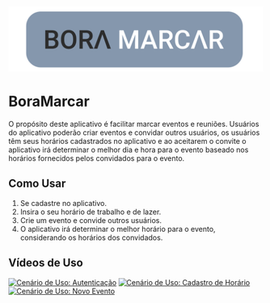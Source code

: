 ![](https://github.com/GustBM/boramarcarapp/blob/master/assets/images/READ-ME-Banner.png)

# BoraMarcar

O propósito deste aplicativo é facilitar marcar eventos e reuniões. Usuários do aplicativo poderão criar eventos e convidar outros usuários, os usuários têm seus horários cadastrados no aplicativo e ao aceitarem o convite o aplicativo irá determinar o melhor dia e hora para o evento baseado nos horários fornecidos pelos convidados para o evento.

## Como Usar
1. Se cadastre no aplicativo.
2. Insira o seu horário de trabalho e de lazer.
3. Crie um evento e convide outros usuários.
4. O aplicativo irá determinar o melhor horário para o evento, considerando os horários dos convidados.

## Vídeos de Uso

[![Cenário de Uso: Autenticação]()](https://drive.google.com/file/d/1Krx9kwTE94TSxBVNgPwaSgDkiXTncym3/view?usp=sharing)
[![Cenário de Uso: Cadastro de Horário]()](https://drive.google.com/file/d/1q-orkOFZpRZw1zF7CpKKSRFot1OgrkIN/view?usp=sharing)
[![Cenário de Uso: Novo Evento]()](https://drive.google.com/file/d/15-RSiewRlw-iMh7qxushjt832WzdyYkO/view?usp=sharing)
